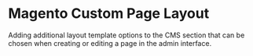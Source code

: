 # Magento Custom Page Layout
Adding additional layout template options to the CMS section that can be chosen when creating or editing a page in the admin interface.
